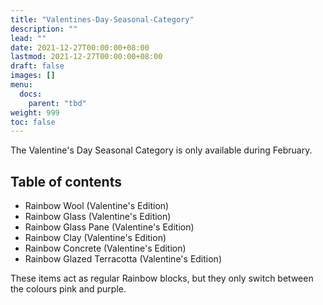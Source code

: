 ```yaml
---
title: "Valentines-Day-Seasonal-Category"
description: ""
lead: ""
date: 2021-12-27T00:00:00+08:00
lastmod: 2021-12-27T00:00:00+08:00
draft: false
images: []
menu: 
  docs:
    parent: "tbd"
weight: 999
toc: false
---
```


The Valentine's Day Seasonal Category is only available during February.

## Table of contents

- Rainbow Wool (Valentine's Edition)
- Rainbow Glass (Valentine's Edition)
- Rainbow Glass Pane (Valentine's Edition)
- Rainbow Clay (Valentine's Edition)
- Rainbow Concrete (Valentine's Edition)
- Rainbow Glazed Terracotta (Valentine's Edition)

These items act as regular Rainbow blocks, but they only switch between the colours pink and purple.
